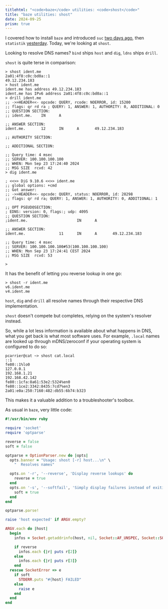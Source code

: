 ```yaml
---
titlehtml: "<code>baze</code> utilities: <code>shost</code>"
title: "baze utilities: shost"
date: 2024-09-25
prism: true
---
```


I covered how to install `baze` and introduced `suc` [two days ago](/posts/suc/), then `statistik` [yesterday](/posts/statistik/). Today, we're looking at `shost`.

Looking to resolve DNS names? `bind` ships `host` and `dig`, `ldns` ships `drill`.

`shost` is quite terse in comparison:

```shell
> shost ident.me
2a01:4f8:c0c:bd0a::1
49.12.234.183
> host ident.me
ident.me has address 49.12.234.183
ident.me has IPv6 address 2a01:4f8:c0c:bd0a::1
> drill ident.me
;; ->>HEADER<<- opcode: QUERY, rcode: NOERROR, id: 15200
;; flags: qr rd ra ; QUERY: 1, ANSWER: 1, AUTHORITY: 0, ADDITIONAL: 0
;; QUESTION SECTION:
;; ident.me.    IN      A

;; ANSWER SECTION:
ident.me.       12      IN      A       49.12.234.183

;; AUTHORITY SECTION:

;; ADDITIONAL SECTION:

;; Query time: 4 msec
;; SERVER: 100.100.100.100
;; WHEN: Mon Sep 23 17:24:40 2024
;; MSG SIZE  rcvd: 42
> dig ident.me

; <<>> DiG 9.10.6 <<>> ident.me
;; global options: +cmd
;; Got answer:
;; ->>HEADER<<- opcode: QUERY, status: NOERROR, id: 28298
;; flags: qr rd ra; QUERY: 1, ANSWER: 1, AUTHORITY: 0, ADDITIONAL: 1

;; OPT PSEUDOSECTION:
; EDNS: version: 0, flags:; udp: 4095
;; QUESTION SECTION:
;ident.me.                      IN      A

;; ANSWER SECTION:
ident.me.               11      IN      A       49.12.234.183

;; Query time: 4 msec
;; SERVER: 100.100.100.100#53(100.100.100.100)
;; WHEN: Mon Sep 23 17:24:41 CEST 2024
;; MSG SIZE  rcvd: 53

>
```

It has the benefit of letting you reverse lookup in one go:

```shell
> shost -r ident.me
v6.ident.me
v4.ident.me
```

`host`, `dig` and `drill` all resolve names through their respective DNS implementation.

`shost` doesn't compete but completes, relying on the system's resolver instead.

So, while a lot less information is available about what happens in DNS, what you get back is what most software uses. For example, `.local` names are looked up through mDNS/zeroconf if your operating system is configured to do so:

```shell
pcarrier@cat ~> shost cat.local
::1
fe80::1%lo0
127.0.0.1
192.168.1.21
192.168.42.142
fe80::1cfa:8a61:53e2:5324%en0
fe80::1ce2:3342:8435:7cd7%en3
2a01:e0a:250:7160:482:db55:6b74:b323
```

This makes it a valuable addition to a troubleshooter's toolbox.

As usual in `baze`, very little code:

```ruby
#!/usr/bin/env ruby

require 'socket'
require 'optparse'

reverse = false
soft = false

optparse = OptionParser.new do |opts|
  opts.banner = "Usage: shost [-r] host...\n" \
    "  Resolves names"

  opts.on '-r', '--reverse', 'Display reverse lookups' do
    reverse = true
  end
  opts.on '-s', '--softfail', 'Simply display failures instead of exiting' do
    soft = true
  end
end

optparse.parse!

raise 'host expected' if ARGV.empty?

ARGV.each do |host|
  begin
    infos = Socket.getaddrinfo(host, nil, Socket::AF_UNSPEC, Socket::SOCK_STREAM, nil, 0, reverse)

    if reverse
      infos.each {|r| puts r[2]}
    else
      infos.each {|r| puts r[3]}
    end
  rescue SocketError => e
    if soft
      STDERR.puts "#{host} FAILED"
    else
      raise e
    end
  end
end
```
